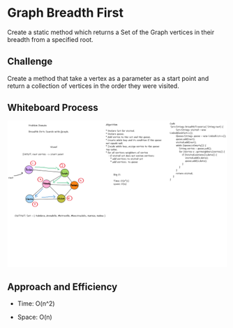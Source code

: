 # Graph Breadth First

Create a static method which returns a Set of the Graph vertices in their breadth from a specified root.

## Challenge

Create a method that take a vertex as a parameter as a start point and return a collection of vertices in the order they were visited.

## Whiteboard Process

![graph-breadth-first](/challenges/graph/app/src/main/java/graph/images/code-challeng-36.png)

## Approach and Efficiency

* Time: O(n^2)

* Space: O(n)
